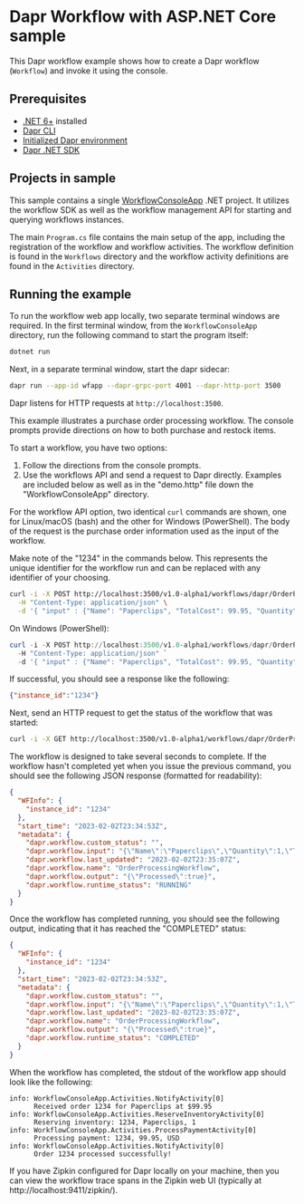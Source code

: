 # Dapr Workflow with ASP.NET Core sample

This Dapr workflow example shows how to create a Dapr workflow (`Workflow`) and invoke it using the console.

## Prerequisites

- [.NET 6+](https://dotnet.microsoft.com/download) installed
- [Dapr CLI](https://docs.dapr.io/getting-started/install-dapr-cli/)
- [Initialized Dapr environment](https://docs.dapr.io/getting-started/install-dapr-selfhost/)
- [Dapr .NET SDK](https://github.com/dapr/dotnet-sdk/)

## Projects in sample

This sample contains a single [WorkflowConsoleApp](./WorkflowConsoleApp) .NET project. It utilizes the workflow SDK as well as the workflow management API for starting and querying workflows instances.

The main `Program.cs` file contains the main setup of the app, including  the registration of the workflow and workflow activities. The workflow definition is found in the `Workflows` directory and the workflow activity definitions are found in the `Activities` directory.

## Running the example

To run the workflow web app locally, two separate terminal windows are required.
In the first terminal window, from the `WorkflowConsoleApp` directory, run the following command to start the program itself:

```sh
dotnet run
```

Next, in a separate terminal window, start the dapr sidecar:

```sh
dapr run --app-id wfapp --dapr-grpc-port 4001 --dapr-http-port 3500
```

Dapr listens for HTTP requests at `http://localhost:3500`.

This example illustrates a purchase order processing workflow. The console prompts provide directions on how to both purchase and restock items.

To start a workflow, you have two options:

1. Follow the directions from the console prompts.
2. Use the workflows API and send a request to Dapr directly. Examples are included below as well as in the "demo.http" file down the "WorkflowConsoleApp" directory.

For the workflow API option, two identical `curl` commands are shown, one for Linux/macOS (bash) and the other for Windows (PowerShell). The body of the request is the purchase order information used as the input of the workflow. 

Make note of the "1234" in the commands below. This represents the unique identifier for the workflow run and can be replaced with any identifier of your choosing.

```bash
curl -i -X POST http://localhost:3500/v1.0-alpha1/workflows/dapr/OrderProcessingWorkflow/1234/start \
  -H "Content-Type: application/json" \
  -d '{ "input" : {"Name": "Paperclips", "TotalCost": 99.95, "Quantity": 1}}'
```

On Windows (PowerShell):

```powershell
curl -i -X POST http://localhost:3500/v1.0-alpha1/workflows/dapr/OrderProcessingWorkflow/1234/start `
  -H "Content-Type: application/json" `
  -d '{ "input" : {"Name": "Paperclips", "TotalCost": 99.95, "Quantity": 1}}'
```

If successful, you should see a response like the following: 

```json
{"instance_id":"1234"}
```

Next, send an HTTP request to get the status of the workflow that was started:

```bash
curl -i -X GET http://localhost:3500/v1.0-alpha1/workflows/dapr/OrderProcessingWorkflow/1234
```

The workflow is designed to take several seconds to complete. If the workflow hasn't completed yet when you issue the previous command, you should see the following JSON response (formatted for readability):

```json
{
  "WFInfo": {
    "instance_id": "1234"
  },
  "start_time": "2023-02-02T23:34:53Z",
  "metadata": {
    "dapr.workflow.custom_status": "",
    "dapr.workflow.input": "{\"Name\":\"Paperclips\",\"Quantity\":1,\"TotalCost\":99.95}",
    "dapr.workflow.last_updated": "2023-02-02T23:35:07Z",
    "dapr.workflow.name": "OrderProcessingWorkflow",
    "dapr.workflow.output": "{\"Processed\":true}",
    "dapr.workflow.runtime_status": "RUNNING"
  }
}
```

Once the workflow has completed running, you should see the following output, indicating that it has reached the "COMPLETED" status:

```json
{
  "WFInfo": {
    "instance_id": "1234"
  },
  "start_time": "2023-02-02T23:34:53Z",
  "metadata": {
    "dapr.workflow.custom_status": "",
    "dapr.workflow.input": "{\"Name\":\"Paperclips\",\"Quantity\":1,\"TotalCost\":99.95}",
    "dapr.workflow.last_updated": "2023-02-02T23:35:07Z",
    "dapr.workflow.name": "OrderProcessingWorkflow",
    "dapr.workflow.output": "{\"Processed\":true}",
    "dapr.workflow.runtime_status": "COMPLETED"
  }
}
```

When the workflow has completed, the stdout of the workflow app should look like the following:

```log
info: WorkflowConsoleApp.Activities.NotifyActivity[0]
      Received order 1234 for Paperclips at $99.95
info: WorkflowConsoleApp.Activities.ReserveInventoryActivity[0]
      Reserving inventory: 1234, Paperclips, 1
info: WorkflowConsoleApp.Activities.ProcessPaymentActivity[0]
      Processing payment: 1234, 99.95, USD
info: WorkflowConsoleApp.Activities.NotifyActivity[0]
      Order 1234 processed successfully!
```

If you have Zipkin configured for Dapr locally on your machine, then you can view the workflow trace spans in the Zipkin web UI (typically at http://localhost:9411/zipkin/).

